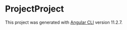 # ProjectProject

This project was generated with [Angular CLI](https://github.com/angular/angular-cli) version 11.2.7.

